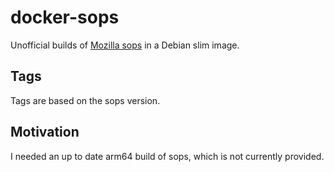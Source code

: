 # docker-sops

Unofficial builds of [Mozilla sops](https://github.com/mozilla/sops) in a Debian slim image.

## Tags

Tags are based on the sops version.

## Motivation

I needed an up to date arm64 build of sops, which is not currently provided.
